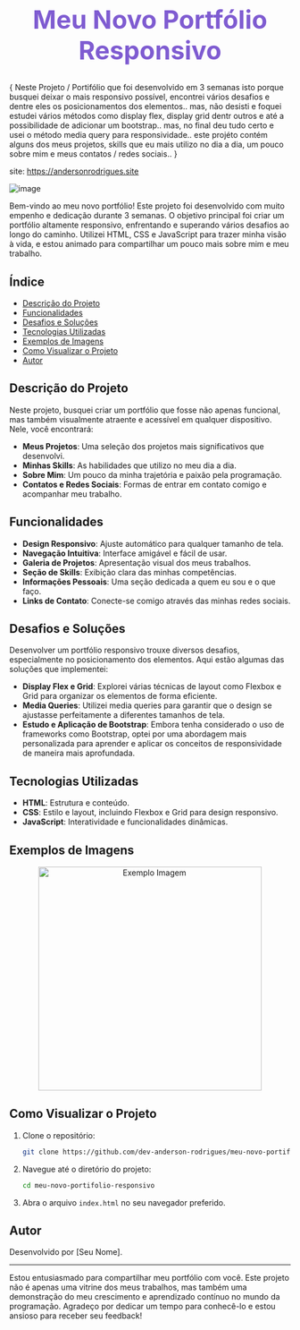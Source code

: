 <h1 align="center" style="color:#7f5cd1; font-size:45px;">Meu Novo Portfólio Responsivo</h1>

{ Neste Projeto / Portifólio que foi desenvolvido em 3 semanas isto porque busquei deixar o mais responsivo possível, encontrei vários desafios e dentre eles os posicionamentos dos elementos.. mas, não desisti e foquei estudei vários métodos como display flex, display grid dentr outros e até a possibilidade de adicionar um bootstrap.. mas, no final deu tudo certo e usei o método media query para responsividade.. este projéto contém alguns dos meus projetos, skills que eu mais utilizo no dia a dia, um pouco sobre mim e meus contatos / redes sociais..  }

site: https://andersonrodrigues.site

![image](https://github.com/AndersonRodrigues1/Website_Portifolio_Responsivo/assets/127049907/af84c030-6e10-46f0-a77b-dc8145414d81)

Bem-vindo ao meu novo portfólio! Este projeto foi desenvolvido com muito empenho e dedicação durante 3 semanas. O objetivo principal foi criar um portfólio altamente responsivo, enfrentando e superando vários desafios ao longo do caminho. Utilizei HTML, CSS e JavaScript para trazer minha visão à vida, e estou animado para compartilhar um pouco mais sobre mim e meu trabalho.

## Índice
- [Descrição do Projeto](#descrição-do-projeto)
- [Funcionalidades](#funcionalidades)
- [Desafios e Soluções](#desafios-e-soluções)
- [Tecnologias Utilizadas](#tecnologias-utilizadas)
- [Exemplos de Imagens](#exemplos-de-imagens)
- [Como Visualizar o Projeto](#como-visualizar-o-projeto)
- [Autor](#autor)

## Descrição do Projeto
Neste projeto, busquei criar um portfólio que fosse não apenas funcional, mas também visualmente atraente e acessível em qualquer dispositivo. Nele, você encontrará:
- **Meus Projetos**: Uma seleção dos projetos mais significativos que desenvolvi.
- **Minhas Skills**: As habilidades que utilizo no meu dia a dia.
- **Sobre Mim**: Um pouco da minha trajetória e paixão pela programação.
- **Contatos e Redes Sociais**: Formas de entrar em contato comigo e acompanhar meu trabalho.

## Funcionalidades
- **Design Responsivo**: Ajuste automático para qualquer tamanho de tela.
- **Navegação Intuitiva**: Interface amigável e fácil de usar.
- **Galeria de Projetos**: Apresentação visual dos meus trabalhos.
- **Seção de Skills**: Exibição clara das minhas competências.
- **Informações Pessoais**: Uma seção dedicada a quem eu sou e o que faço.
- **Links de Contato**: Conecte-se comigo através das minhas redes sociais.

## Desafios e Soluções
Desenvolver um portfólio responsivo trouxe diversos desafios, especialmente no posicionamento dos elementos. Aqui estão algumas das soluções que implementei:
- **Display Flex e Grid**: Explorei várias técnicas de layout como Flexbox e Grid para organizar os elementos de forma eficiente.
- **Media Queries**: Utilizei media queries para garantir que o design se ajustasse perfeitamente a diferentes tamanhos de tela.
- **Estudo e Aplicação de Bootstrap**: Embora tenha considerado o uso de frameworks como Bootstrap, optei por uma abordagem mais personalizada para aprender e aplicar os conceitos de responsividade de maneira mais aprofundada.

## Tecnologias Utilizadas
- **HTML**: Estrutura e conteúdo.
- **CSS**: Estilo e layout, incluindo Flexbox e Grid para design responsivo.
- **JavaScript**: Interatividade e funcionalidades dinâmicas.

## Exemplos de Imagens
<p align="center">
  <img src="https://github.com/AndersonRodrigues1/Website_Portifolio_Responsivo/assets/127049907/af84c030-6e10-46f0-a77b-dc8145414d81" width="400" alt="Exemplo Imagem">
</p>

## Como Visualizar o Projeto
1. Clone o repositório:
   ```bash
   git clone https://github.com/dev-anderson-rodrigues/meu-novo-portifolio-responsivo.git
   ```
2. Navegue até o diretório do projeto:
   ```bash
   cd meu-novo-portifolio-responsivo
   ```
3. Abra o arquivo `index.html` no seu navegador preferido.

## Autor
Desenvolvido por [Seu Nome].

---

Estou entusiasmado para compartilhar meu portfólio com você. Este projeto não é apenas uma vitrine dos meus trabalhos, mas também uma demonstração do meu crescimento e aprendizado contínuo no mundo da programação. Agradeço por dedicar um tempo para conhecê-lo e estou ansioso para receber seu feedback!
